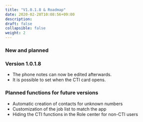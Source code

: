 ```yaml
---
title: "V1.0.1.8 & Roadmap"
date: 2020-02-28T10:08:56+09:00
description: 
draft: false
collapsible: false
weight: 2
---
```

### New and planned

### Version 1.0.1.8
- The phone notes can now be edited afterwards.
- It is possible to set when the CTI card opens.

### Planned functions for future versions
- Automatic creation of contacts for unknown numbers
- Customization of the job list to match the app
- Hiding the CTI functions in the Role center for non-CTI users
